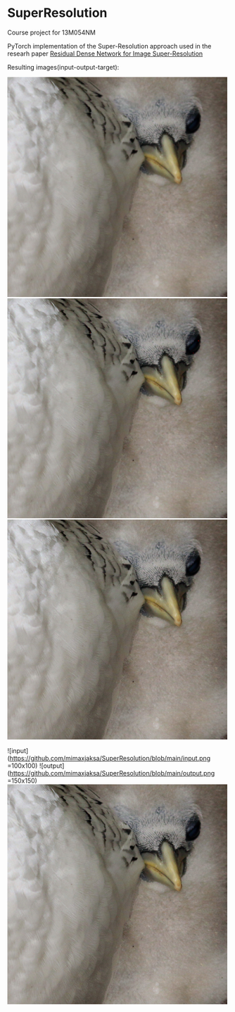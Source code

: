 # SuperResolution
Course project for 13M054NM

PyTorch implementation of the Super-Resolution approach used in the researh paper [Residual Dense Network for Image Super-Resolution](https://arxiv.org/pdf/1802.08797.pdf)

Resulting images(input-output-target):

![input](input.png)
![output](output.png)
![target](target.png)


![input](https://github.com/mimaxjaksa/SuperResolution/blob/main/input.png =100x100)
![output](https://github.com/mimaxjaksa/SuperResolution/blob/main/output.png =150x150)
![target](https://github.com/mimaxjaksa/SuperResolution/blob/main/target.png)

